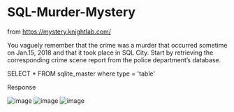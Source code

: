# SQL-Murder-Mystery

from https://mystery.knightlab.com/

You vaguely remember that the crime was a ​murder​ that occurred sometime on ​Jan.15, 2018​ and that it took place in ​SQL City​. Start by retrieving the corresponding crime scene report from the police department’s database.

SELECT \*
FROM sqlite_master
where type = 'table'

Response

![image](https://github.com/user-attachments/assets/c4d5b41c-bc5b-46f6-b2a8-c1756c4a0949)
![image](https://github.com/user-attachments/assets/d4d7d4cb-b5f2-45a1-bf2c-1906fd587e70)
![image](https://github.com/user-attachments/assets/5ada2d0f-2632-48e0-9896-b51d353dcc8b)

